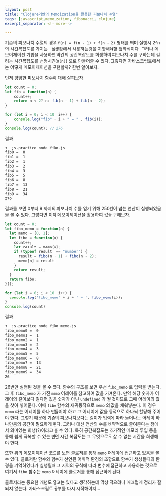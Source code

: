 ```yaml
---
layout: post
title: "Clojure기반의 Memoization을 활용한 피보나치 수열"
tags: [javascript,memoization, fibonacci, clojure]
excerpt_separator: <!--more-->

---
```


기존의 피보나치 수열의 경우 `f(n) = f(n - 1) + f(n - 2)` 형태를 띄며 실행시 2^n의 시간복잡도를 가지는.. 실생활에서 사용하는것을 지양해야할 점화식이다. 그러나 메모이제이션 기법을 사용하면 약간의 공간복잡도를 희생하여 피보나치 수를 구하는데 걸리는 시간복잡도를 선형시간(`O(n)`) 으로 만들어줄 수 있다. 그렇다면 자바스크립트에서는 어떻게 메모이제이션을 구현할까? 한번 알아보자.

<!--more-->

먼저 평범한 피보나치 함수에 대해 살펴보자

```jsx
let count = 0;
let fib = function(n) {
	count++;
	return n < 2? n: fib(n - 1) + fib(n - 2);
}

for (let i = 0; i < 10; i++) {
	console.log("fib" + i + " = " , fib(i));
}
console.log(count); // 276
```

결과

```bash
➜  js-practice node fibo.js
fib0 =  0
fib1 =  1
fib2 =  1
fib3 =  2
fib4 =  3
fib5 =  5
fib6 =  8
fib7 =  13
fib8 =  21
fib9 =  34
276
```

결과를 보면 0부터 9 까지의 피보나치 수를 얻기 위해 250번이 넘는 연산이 실행되었음을 볼 수 있다. 그렇다면 이제 메모이제이션을 활용하여 값을 구해보자.

```jsx
let count = 0;
let fibo_memo = function(n) {
  let memo = [0, 1];
  let fibo = function(n) {
    count++;
    let result = memo[n];
    if (typeof result !== "number") {
      result = fibo(n - 1) + fibo(n - 2);
      memo[n] = result;
    }
    return result;
  }
  return fibo;
}();

for (let i = 0; i < 10; i++) {
  console.log('fibo_memo' + i + ' = ', fibo_memo(i));
}
console.log(count)
```

결과

```bash
➜  js-practice node fibo_memo.js
fibo_memo0 =  0
fibo_memo1 =  1
fibo_memo2 =  1
fibo_memo3 =  2
fibo_memo4 =  3
fibo_memo5 =  5
fibo_memo6 =  8
fibo_memo7 =  13
fibo_memo8 =  21
fibo_memo9 =  34
26
```

26번만 실행된 것을 볼 수 있다. 함수의 구조를 보면 우선 `fibo_memo` 로 입력을 받는다. 그 후 `fibo_memo` 가 가진 `memo` 어레이를 참고하여 값을 가져온다. 만약 해당 숫자가 어레이의 길이보다 길다면 값은 숫자가 아닌 `undefined` 가 될 것이므로 그때 어레이의 값을 찾아 넣어준다. 이때 `fibo` 함수의 재귀동작으로 `memo` 의 값을 채워넣는다.  이 경우 `memo`  라는 어레이를 하나 만들어야 하고 그 어레이에 값을 동적으로 하나씩 할당해 주어야 한다. 그렇기 때문에 기존의 피보나치보다는 길이가 입력에 따라 늘어나는 어레이 하나만큼의 공간이 필요하게 된다. 그러나 대신 연산의 수를 비약적으로 줄여준다는 점에서 의미있는 희생(?)이라고 볼 수 있다. 특히 공간복잡도는 추가적인 메모리 투입 등을 통해 쉽게 극복할 수 있는 반면 시간 복잡도는 그 무엇으로도 살 수 없는 시간을 희생해야 한다. 

또한 위의 메모이제이션 코드를 보면 클로저를 통해 `memo` 어레이에 접근하고 있음을 볼 수 있다. 클로저란 함수와 함수가 선언된 어휘적 환경의 조합으로 함수가 생성될때의 환경을 기억하였다가 실행될때 그 지역의 규칙에 따라 변수에 접근하고 사용하는 것으로 여기서 `fibo` 함수는 `memo` 어레이에 클로저를 통해 접근하게 된다.

클로저라는 중요한 개념도 알고는 있다고 생각하는데 막상 적으려니 매끄럽게 정리가 잘 되지 않는다. 자바스크립트 공부를 다시 시작해야지...